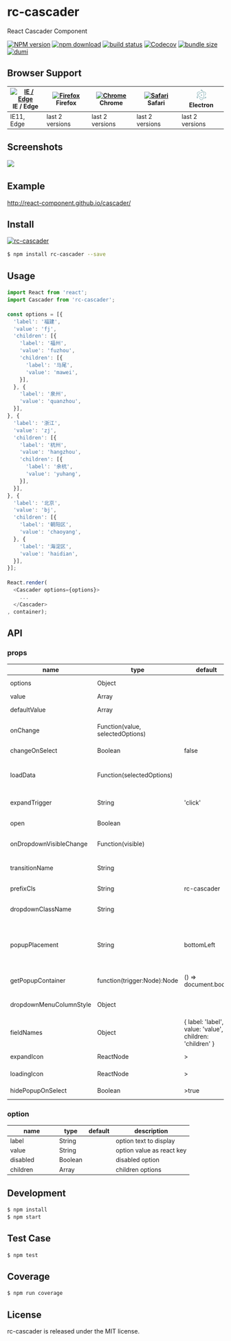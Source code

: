 # rc-cascader

React Cascader Component

[![NPM version][npm-image]][npm-url]
[![npm download][download-image]][download-url]
[![build status][github-actions-image]][github-actions-url]
[![Codecov][codecov-image]][codecov-url]
[![bundle size][bundlephobia-image]][bundlephobia-url]
[![dumi][dumi-image]][dumi-url]

[npm-image]: http://img.shields.io/npm/v/rc-cascader.svg?style=flat-square
[npm-url]: http://npmjs.org/package/rc-cascader
[travis-image]: https://img.shields.io/travis/react-component/cascader/master?style=flat-square
[travis-url]: https://travis-ci.com/react-component/cascader
[github-actions-image]: https://github.com/react-component/cascader/workflows/CI/badge.svg
[github-actions-url]: https://github.com/react-component/cascader/actions
[codecov-image]: https://img.shields.io/codecov/c/github/react-component/cascader/master.svg?style=flat-square
[codecov-url]: https://app.codecov.io/gh/react-component/cascader
[david-url]: https://david-dm.org/react-component/cascader
[david-image]: https://david-dm.org/react-component/cascader/status.svg?style=flat-square
[david-dev-url]: https://david-dm.org/react-component/cascader?type=dev
[david-dev-image]: https://david-dm.org/react-component/cascader/dev-status.svg?style=flat-square
[download-image]: https://img.shields.io/npm/dm/rc-cascader.svg?style=flat-square
[download-url]: https://npmjs.org/package/rc-cascader
[bundlephobia-url]: https://bundlephobia.com/package/rc-cascader
[bundlephobia-image]: https://badgen.net/bundlephobia/minzip/rc-cascader
[dumi-url]: https://github.com/umijs/dumi
[dumi-image]: https://img.shields.io/badge/docs%20by-dumi-blue?style=flat-square

## Browser Support

| [<img src="https://raw.githubusercontent.com/alrra/browser-logos/master/src/edge/edge_48x48.png" alt="IE / Edge" width="24px" height="24px" />](http://godban.github.io/browsers-support-badges/)<br>IE / Edge | [<img src="https://raw.githubusercontent.com/alrra/browser-logos/master/src/firefox/firefox_48x48.png" alt="Firefox" width="24px" height="24px" />](http://godban.github.io/browsers-support-badges/)<br>Firefox | [<img src="https://raw.githubusercontent.com/alrra/browser-logos/master/src/chrome/chrome_48x48.png" alt="Chrome" width="24px" height="24px" />](http://godban.github.io/browsers-support-badges/)<br>Chrome | [<img src="https://raw.githubusercontent.com/alrra/browser-logos/master/src/safari/safari_48x48.png" alt="Safari" width="24px" height="24px" />](http://godban.github.io/browsers-support-badges/)<br>Safari | [<img src="https://raw.githubusercontent.com/alrra/browser-logos/master/src/electron/electron_48x48.png" alt="Electron" width="24px" height="24px" />](http://godban.github.io/browsers-support-badges/)<br>Electron |
| --- | --- | --- | --- | --- |
| IE11, Edge | last 2 versions | last 2 versions | last 2 versions | last 2 versions |

## Screenshots

<img src="https://os.alipayobjects.com/rmsportal/TYFXEbuQXIaMqQF.png" width="288"/>

## Example

http://react-component.github.io/cascader/


## Install

[![rc-cascader](https://nodei.co/npm/rc-cascader.png)](https://npmjs.org/package/rc-cascader)

```bash
$ npm install rc-cascader --save
```

## Usage

```js
import React from 'react';
import Cascader from 'rc-cascader';

const options = [{
  'label': '福建',
  'value': 'fj',
  'children': [{
    'label': '福州',
    'value': 'fuzhou',
    'children': [{
      'label': '马尾',
      'value': 'mawei',
    }],
  }, {
    'label': '泉州',
    'value': 'quanzhou',
  }],
}, {
  'label': '浙江',
  'value': 'zj',
  'children': [{
    'label': '杭州',
    'value': 'hangzhou',
    'children': [{
      'label': '余杭',
      'value': 'yuhang',
    }],
  }],
}, {
  'label': '北京',
  'value': 'bj',
  'children': [{
    'label': '朝阳区',
    'value': 'chaoyang',
  }, {
    'label': '海淀区',
    'value': 'haidian',
  }],
}];

React.render(
  <Cascader options={options}>
    ...
  </Cascader>
, container);
```

## API

### props

<table class="table table-bordered table-striped">
  <thead>
  <tr>
    <th style="width: 100px;">name</th>
    <th style="width: 50px;">type</th>
    <th style="width: 50px;">default</th>
    <th>description</th>
  </tr>
  </thead>
  <tbody>
    <tr>
      <td>options</td>
      <td>Object</td>
      <td></td>
      <td>The data options of cascade</td>
    </tr>
    <tr>
      <td>value</td>
      <td>Array</td>
      <td></td>
      <td>selected value</td>
    </tr>
    <tr>
      <td>defaultValue</td>
      <td>Array</td>
      <td></td>
      <td>initial selected value</td>
    </tr>
    <tr>
      <td>onChange</td>
      <td>Function(value, selectedOptions)</td>
      <td></td>
      <td>callback when finishing cascader select</td>
    </tr>
    <tr>
      <td>changeOnSelect</td>
      <td>Boolean</td>
      <td>false</td>
      <td>change value on each selection</td>
    </tr>
    <tr>
      <td>loadData</td>
      <td>Function(selectedOptions)</td>
      <td></td>
      <td>callback when click any option, use for loading more options</td>
    </tr>
    <tr>
      <td>expandTrigger</td>
      <td>String</td>
      <td>'click'</td>
      <td>expand current item when click or hover</td>
    </tr>
    <tr>
      <td>open</td>
      <td>Boolean</td>
      <td></td>
      <td>visibility of popup overlay</td>
    </tr>
    <tr>
      <td>onDropdownVisibleChange</td>
      <td>Function(visible)</td>
      <td></td>
      <td>callback when popup overlay's visibility changed</td>
    </tr>
    <tr>
      <td>transitionName</td>
      <td>String</td>
      <td></td>
      <td>transition className like "slide-up"</td>
    </tr>
    <tr>
      <td>prefixCls</td>
      <td>String</td>
      <td>rc-cascader</td>
      <td>prefix className of popup overlay</td>
    </tr>
    <tr>
      <td>dropdownClassName</td>
      <td>String</td>
      <td></td>
      <td>additional className of popup overlay</td>
    </tr>
    <tr>
      <td>popupPlacement</td>
      <td>String</td>
      <td>bottomLeft</td>
      <td>use preset popup align config from builtinPlacements：bottomRight topRight bottomLeft topLeft</td>
    </tr>
    <tr>
      <td>getPopupContainer</td>
      <td>function(trigger:Node):Node</td>
      <td>() => document.body</td>
      <td>container which popup select menu rendered into</td>
    </tr>
    <tr>
      <td>dropdownMenuColumnStyle</td>
      <td>Object</td>
      <td></td>
      <td>style object for each cascader pop menu</td>
    </tr>
    <tr>
      <td>fieldNames</td>
      <td>Object</td>
      <td>{ label: 'label', value: 'value', children: 'children' }</td>
      <td>custom field name for label and value and children</td>
    </tr>
    <tr>
      <td>expandIcon</td>
      <td>ReactNode</td>
      <td>></td>
      <td>specific the default expand icon</td>
    </tr>
    <tr>
      <td>loadingIcon</td>
      <td>ReactNode</td>
      <td>></td>
      <td>specific the default loading icon</td>
    </tr>
    <tr>
      <td>hidePopupOnSelect</td>
      <td>Boolean</td>
      <td>>true</td>
      <td>hide popup on select</td>
    </tr>
  </tbody>
</table>

### option

<table class="table table-bordered table-striped">
  <thead>
  <tr>
    <th style="width: 100px;">name</th>
    <th style="width: 50px;">type</th>
    <th style="width: 50px;">default</th>
    <th>description</th>
  </tr>
  </thead>
  <tbody>
    <tr>
      <td>label</td>
      <td>String</td>
      <td></td>
      <td>option text to display</td>
    </tr>
    <tr>
      <td>value</td>
      <td>String</td>
      <td></td>
      <td>option value as react key</td>
    </tr>
    <tr>
      <td>disabled</td>
      <td>Boolean</td>
      <td></td>
      <td>disabled option</td>
    </tr>
    <tr>
      <td>children</td>
      <td>Array</td>
      <td></td>
      <td>children options</td>
    </tr>
  </tbody>
</table>

## Development

```bash
$ npm install
$ npm start
```

## Test Case

```bash
$ npm test
```

## Coverage

```bash
$ npm run coverage
```

## License

rc-cascader is released under the MIT license.
